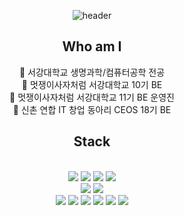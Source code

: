 <div align=center>

  ![header](https://capsule-render.vercel.app/api?type=wave&color=FFF188&height=200&section=header&text=Jongmi's%20Github👋&fontSize=40)

<h2 align="center">
  Who am I
</h2>

<div align=center>
🌱 서강대학교 생명과학/컴퓨터공학 전공<br>
🌱 멋쟁이사자처럼 서강대학교 10기 BE<br>
🌱 멋쟁이사자처럼 서강대학교 11기 BE 운영진<br>
🌱 신촌 연합 IT 창업 동아리 CEOS 18기 BE<br>
</div>

<h2 align="center">
  Stack
</h2>
<br>

<div align=center>
 <img src="https://img.shields.io/badge/java-007396?style=for-the-badge&logo=java&logoColor=white"/>
 <img src="https://img.shields.io/badge/springboot-6DB33F?style=for-the-badge&logo=springboot&logoColor=white"/>
 <img src="https://img.shields.io/badge/springsecurity-6DB33F?style=for-the-badge&logo=springsecurity&logoColor=white"/>
 <img src="https://img.shields.io/badge/junit5-25A162?style=for-the-badge&logo=junit5&logoColor=white"/><br>
   <img src="https://img.shields.io/badge/Python-3776AB?style=for-the-badge&logo=Python&logoColor=white"/>
 <img src="https://img.shields.io/badge/django-092E20?style=for-the-badge&logo=django&logoColor=white"><br>
 <img src="https://img.shields.io/badge/amazonec2-FF9900?style=for-the-badge&logo=amazonec2&logoColor=white"/>
 <img src="https://img.shields.io/badge/amazons3-569A31?style=for-the-badge&logo=amazons3&logoColor=white"/>
 <img src="https://img.shields.io/badge/amazonrds-527FFF?style=for-the-badge&logo=amazonrds&logoColor=white"/>
 <img src="https://img.shields.io/badge/redis-DC382D?style=for-the-badge&logo=redis&logoColor=white"/>
 <img src="https://img.shields.io/badge/mysql-4479A1?style=for-the-badge&logo=mysql&logoColor=white"/>
 <img src="https://img.shields.io/badge/sqlite-yellow?style=for-the-badge&logo=sqlite&logoColor=white">
</div>
</div>
